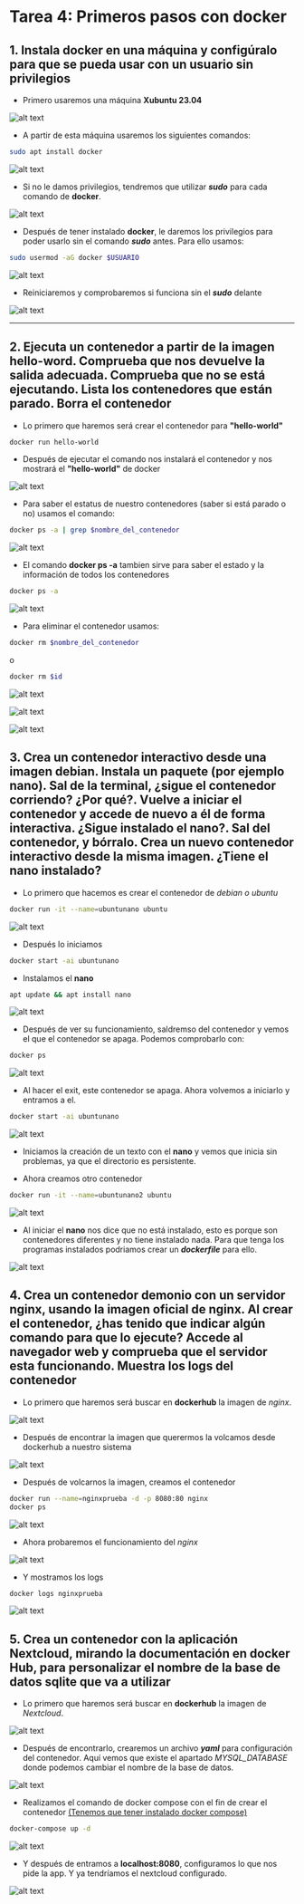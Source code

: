 # Tarea 4: Primeros pasos con docker

## 1. Instala docker en una máquina y configúralo para que se pueda usar con un usuario sin privilegios

- Primero usaremos una máquina **Xubuntu 23.04**

![alt text](/IAW/DOCKER/Imagenes/Xubuntu.png)

- A partir de esta máquina usaremos los siguientes comandos:

```bash
sudo apt install docker
```

![alt text](/IAW/DOCKER/Imagenes/Instalar_docker.png)

- Si no le damos privilegios, tendremos que utilizar ***sudo*** para cada comando de **docker**.

![alt text](/IAW/DOCKER/Imagenes/permisos_docker.png)

- Después de tener instalado **docker**, le daremos los privilegios para poder usarlo sin el comando ***sudo*** antes. Para ello usamos:

```bash
sudo usermod -aG docker $USUARIO
```

![alt text](/IAW/DOCKER/Imagenes/permisos_docker.png)

- Reiniciaremos y comprobaremos si funciona sin el ***sudo*** delante

![alt text](/IAW/DOCKER/Imagenes/comando_sinsudo.png)

---

## 2. Ejecuta un contenedor a partir de la imagen hello-word. Comprueba que nos devuelve la salida adecuada. Comprueba que no se está ejecutando. Lista los contenedores que están parado. Borra el contenedor

- Lo primero que haremos será crear el contenedor para **"hello-world"**

```bash
docker run hello-world    
```

- Después de ejecutar el comando nos instalará el contenedor y nos mostrará el **"hello-world"** de docker

![alt text](/IAW/DOCKER/Imagenes/instalar_hello-world.png)

- Para saber el estatus de nuestro contenedores (saber si está parado o no) usamos el comando:

```bash
docker ps -a | grep $nombre_del_contenedor
```

![alt text](/IAW/DOCKER/Imagenes/estado_contenedor.png)

- El comando **docker ps -a** tambien sirve para saber el estado y la información de todos los contenedores

```bash
docker ps -a
```

![alt text](/IAW/DOCKER/Imagenes/docker_ps-a.png)

- Para eliminar el contenedor usamos:

```bash
docker rm $nombre_del_contenedor
```

o

```bash
docker rm $id
```

![alt text](/IAW/DOCKER/Imagenes/docker_rm.png)

![alt text](/IAW/DOCKER/Imagenes/docker_rm.png)

![alt text](/IAW/DOCKER/Imagenes/containers_eliminados.png)

## 3. Crea un contenedor interactivo desde una imagen debian. Instala un paquete (por ejemplo nano). Sal de la terminal, ¿sigue el contenedor corriendo? ¿Por qué?. Vuelve a iniciar el contenedor y accede de nuevo a él de forma interactiva. ¿Sigue instalado el nano?. Sal del contenedor, y bórralo. Crea un nuevo contenedor interactivo desde la misma imagen. ¿Tiene el nano instalado?

- Lo primero que hacemos es crear el contenedor de *debian o ubuntu*

```bash
docker run -it --name=ubuntunano ubuntu 
```

![alt text](/IAW/DOCKER/Imagenes/creacion_ubuntu.png)

- Después lo iniciamos

```bash
docker start -ai ubuntunano
```

- Instalamos el **nano**

```bash
apt update && apt install nano
```

![alt text](/IAW/DOCKER/Imagenes/nano_ubuntu.png)

- Después de ver su funcionamiento, saldremso del contenedor y vemos el que el contenedor se apaga. Podemos comprobarlo con:

```bash
docker ps
```

![alt text](/IAW/DOCKER/Imagenes/docker_ps.png)

- Al hacer el exit, este contenedor se apaga. Ahora volvemos a iniciarlo y entramos a el.

```bash
docker start -ai ubuntunano
```

![alt text](/IAW/DOCKER/Imagenes/docker_start.png)

- Iniciamos la creación de un texto con el **nano** y vemos que inicia sin problemas, ya que el directorio es persistente.

- Ahora creamos otro contenedor

```bash
docker run -it --name=ubuntunano2 ubuntu 
```

![alt text](/IAW/DOCKER/Imagenes/nano2.png)

- Al iniciar el **nano** nos dice que no está instalado, esto es porque son contenedores diferentes y no tiene instalado nada. Para que tenga los programas instalados podriamos crear un ***dockerfile*** para ello.

![alt text](/IAW/DOCKER/Imagenes/no_nano.png)

## 4. Crea un contenedor demonio con un servidor nginx, usando la imagen oficial de nginx. Al crear el contenedor, ¿has tenido que indicar algún comando para que lo ejecute? Accede al navegador web y comprueba que el servidor esta funcionando. Muestra los logs del contenedor

- Lo primero que haremos será buscar en **dockerhub** la imagen de *nginx*.

![alt text](/IAW/DOCKER/Imagenes/dockerhub.png)

- Después de encontrar la imagen que querermos la volcamos desde dockerhub a nuestro sistema

![alt text](/IAW/DOCKER/Imagenes/pull_nginx.png)

- Después de volcarnos la imagen, creamos el contenedor

```bash
docker run --name=nginxprueba -d -p 8080:80 nginx 
docker ps
```

![alt text](/IAW/DOCKER/Imagenes/docker_start_nginx.png)

- Ahora probaremos el funcionamiento del *nginx*

![alt text](/IAW/DOCKER/Imagenes/welcome_nginx.png)

- Y mostramos los logs

```bash
docker logs nginxprueba
```

![alt text](/IAW/DOCKER/Imagenes/logs_nginx.png)

## 5. Crea un contenedor con la aplicación Nextcloud, mirando la documentación en docker Hub, para personalizar el nombre de la base de datos sqlite que va a utilizar

- Lo primero que haremos será buscar en **dockerhub** la imagen de *Nextcloud*.

![alt text](/IAW/DOCKER/Imagenes/nextcloud.png)

- Después de encontrarlo, crearemos un archivo ***yaml*** para configuración del contenedor. Aquí vemos que existe el apartado *MYSQL_DATABASE* donde podemos cambiar el nombre de la base de datos.

![alt text](/IAW/DOCKER/Imagenes/docker_compose.png)

- Realizamos el comando de docker compose con el fin de crear el contenedor <u>(Tenemos que tener instalado docker compose)</u>

```bash
docker-compose up -d
```

![alt text](/IAW/DOCKER/Imagenes/docker_imagenes_nextcloud.png)

- Y después de entramos a **localhost:8080**, configuramos lo que nos pide la app. Y ya tendríamos el nextcloud configurado.

![alt text](/IAW/DOCKER/Imagenes/nextcloud_inicio.png)